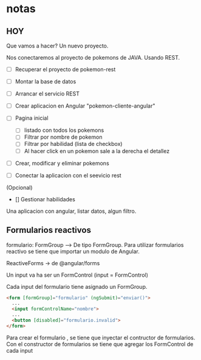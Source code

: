 # notas
## HOY

Que vamos a hacer?
Un nuevo proyecto.

Nos conectaremos al proyecto de pokemons de JAVA. Usando REST.

* [ ] Recuperar el proyecto de pokemon-rest
* [ ] Montar la base de datos
* [ ] Arrancar el servicio REST

* [ ] Crear aplicacion en Angular "pokemon-cliente-angular"
* [ ] Pagina inicial
    * [ ] listado con todos los pokemons
    * [ ] Filtrar por nombre de pokemon
    * [ ] Filtrar por habilidad (lista de checkbox)
    * [ ] Al hacer click en un pokemon sale a la derecha el detallez
* [ ] Crear, modificar y eliminar pokemons
* [ ] Conectar la aplicacion con el seevicio rest

(Opcional)
* [] Gestionar habilidades


Una aplicacion con angular, listar datos, algun filtro.


## Formularios reactivos

formulario: FormGroup --> De tipo FormGroup.
Para utilizar formularios reactivo se tiene que importar un modulo de Angular.

ReactiveForms  ->  de @angular/forms

Un input va ha ser un FormControl (input = FormControl)

Cada input del formulario tiene asignado un FormGroup.


``` html
<form [formGroup]="formulario" (ngSubmit)="enviar()">
  ...
  <input formControlName="nombre">
  ...
  <button [disabled]="formulario.invalid">
</form>
```


Para crear el formulario , se tiene que inyectar el contructor de formularios. Con el constructor de formularios se tiene que agregar los FormControl de cada input 



